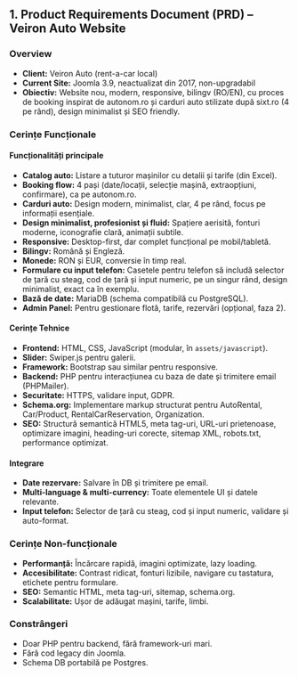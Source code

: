

## 1. Product Requirements Document (PRD) – Veiron Auto Website

### Overview

- **Client:** Veiron Auto (rent-a-car local)
- **Current Site:** Joomla 3.9, neactualizat din 2017, non-upgradabil
- **Obiectiv:** Website nou, modern, responsive, bilingv (RO/EN), cu proces de booking inspirat de autonom.ro și carduri auto stilizate după sixt.ro (4 pe rând), design minimalist și SEO friendly.


### Cerințe Funcționale

#### Funcționalități principale

- **Catalog auto:** Listare a tuturor mașinilor cu detalii și tarife (din Excel).
- **Booking flow:** 4 pași (date/locații, selecție mașină, extraopțiuni, confirmare), ca pe autonom.ro.
- **Carduri auto:** Design modern, minimalist, clar, 4 pe rând, focus pe informații esențiale.
- **Design minimalist, profesionist și fluid:** Spațiere aerisită, fonturi moderne, iconografie clară, animații subtile.
- **Responsive:** Desktop-first, dar complet funcțional pe mobil/tabletă.
- **Bilingv:** Română și Engleză.
- **Monede:** RON și EUR, conversie în timp real.
- **Formulare cu input telefon:** Casetele pentru telefon să includă selector de țară cu steag, cod de țară și input numeric, pe un singur rând, design minimalist, exact ca în exemplu.
- **Bază de date:** MariaDB (schema compatibilă cu PostgreSQL).
- **Admin Panel:** Pentru gestionare flotă, tarife, rezervări (opțional, faza 2).


#### Cerințe Tehnice

- **Frontend:** HTML, CSS, JavaScript (modular, în `assets/javascript`).
- **Slider:** Swiper.js pentru galerii.
- **Framework:** Bootstrap sau similar pentru responsive.
- **Backend:** PHP pentru interacțiunea cu baza de date și trimitere email (PHPMailer).
- **Securitate:** HTTPS, validare input, GDPR.
- **Schema.org:** Implementare markup structurat pentru AutoRental, Car/Product, RentalCarReservation, Organization.
- **SEO:** Structură semantică HTML5, meta tag-uri, URL-uri prietenoase, optimizare imagini, heading-uri corecte, sitemap XML, robots.txt, performance optimizat.


#### Integrare

- **Date rezervare:** Salvare în DB și trimitere pe email.
- **Multi-language \& multi-currency:** Toate elementele UI și datele relevante.
- **Input telefon:** Selector de țară cu steag, cod și input numeric, validare și auto-format.


### Cerințe Non-funcționale

- **Performanță:** Încărcare rapidă, imagini optimizate, lazy loading.
- **Accesibilitate:** Contrast ridicat, fonturi lizibile, navigare cu tastatura, etichete pentru formulare.
- **SEO:** Semantic HTML, meta tag-uri, sitemap, schema.org.
- **Scalabilitate:** Ușor de adăugat mașini, tarife, limbi.


### Constrângeri

- Doar PHP pentru backend, fără framework-uri mari.
- Fără cod legacy din Joomla.
- Schema DB portabilă pe Postgres.